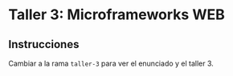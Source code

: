 # Taller 3: Microframeworks WEB

## Instrucciones

Cambiar a la rama `taller-3` para ver el enunciado y el taller 3.
